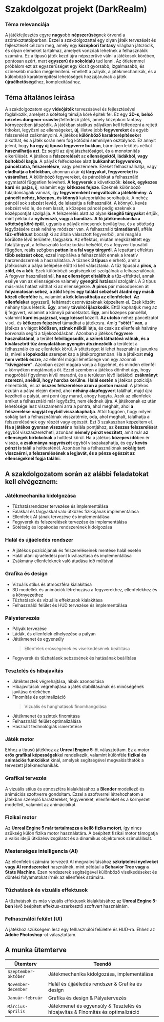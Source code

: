 # Szakdolgozat projekt (DarkRealm)

### Téma relevanciája
A játékfejlesztés egyre **nagy**obb **népszerűség**nek örvend a szórakoztatóiparban. Ezzel a szakdolgozattal egy olyan játék tervezését és fejlesztését célzom meg, amely egy **középkori fantasy** világban játszódik, és olyan elemeket tartalmaz, amelyek vonzóak lehetnek a felhasználók számára. Ez a típusú játék kezd újra népszerűvé válni a játékosok körében, pontosan azért, mert **egyszerű és sokoldalú** tud lenni. Az ötletemmel próbálom ezt az egyszerűséget egy kicsit gyorsabb, izgalmasabb, és színesebb módon megjeleníteni. Emellett a pályák, a játékmechanikák, és a különböző karakterépítési lehetőségek hozzájárulnak a játék **újraélhetőség**éhez, komplexitásához.

## Téma általános leírása
 A szakdolgozatom egy **videójáték** tervezésével és fejlesztésével foglalkozik, amelyet a sötétség témája köré építek fel. Ez egy **3D-s, belső nézetes dungeon-crawler**/felfedező játék, amely középkori fantasy környezetben játszódik. A játékban statikus pályákon kell felfedezni a rejtett titkokat, legyőzni az ellenségeket, **új**, illetve jobb **fegyvereket** és egyéb felszerelést zsákmányolni. A játékos **különböző karakterépítések**et alkothat, és a játék során nem fog kötődni semmilyen osztályhoz. Ez annyit jelent, hogy **ha egy új típusú fegyverre bukkan**, bármilyen lekötés nélkül **használhatja azt**. Ez segíti az újrajátszhatóságot, és a monotonitás elkerülését. A játékos a **felszerelését** az **ellenségektől, ládákból, vagy boltokból kapja**. A pályák felfedezése alatt **bukkanhat fegyverekre, páncélzatra, felszerelésre**, vagy pénzérmére. Ezeket felhasználhatja, vagy **eladhatja a boltokban**, ahonnan akár **új tárgyakat, fegyvereket is vásárolhat**. A különböző fegyvereket, és páncélokat a felhasználó egymástól független felveheti. **A fegyverek** a következők: **kések, egykezes kard** és **pajzs, íj**, valamint egy **kétkezes fejsze**. Ezeknek különböző tulajdonságaik vannak, így **fegyverenként megváltozik a játékélmény**. **A páncélt nehéz, közepes, és könnyű** kategóriákba sorolhatjuk. A nehéz páncél sok sebzést levéd, de lelassítja a felhasználót. A könnyű, kevés sebzést véd le, de nem lassít, a közepes páncél pedig ezeknek a középpontját szolgálja. A felszerelés alatt az olyan **kisegítő tárgyak**at értjük, mint például a **nyílvessző, vagy a bandázs**. **A fő játékmechanika a sötétség köré épül**, ugyanis a pályák nincsenek bevilágítva, és a sötétség legyőzésére csak néhány módszer van. A felhasználó **támadásnál**, afféle **tűz-effektus**t bocsájt ki az általa választott fegyverből, ami reagál a körülötte lévő területre, tárgyakra. Az effektus, miután megközelített egy falat/tárgyat, a felhasználó tartózkodási helyétől, és a fegyver típusától függően, reális szögben **pattan le a fal vagy tárgyról**. A lepattant effektus **több sebzést okoz**, ezzel inspirálva a felhasználót ennek a kreatív harcrendszernek a használatára. A tűznek **3 típus**a elérhető, amit a játékosnak a pálya belépése előtt ki kell választania. A tűz típusai a **piros, a zöld, és a kék**. Ezek különböző segítségekkel szolgálnak a felhasználónak. A fegyver használatánál, **ha az ellenséget eltaláltuk** a tűz-effekttel, annak esélye van az ellenségekre valamely **gyengítő hatás**sal szolgálni. A 3 típus más-más hatást válthat ki az ellenségekre. **A piros** pár másodpercen át **folyamatosan sebez**, **a zöld** képes **egy találat sebzését átadni egy másik közeli ellenfélre** is, valamint **a kék lelassíthatja az ellenfeleket**. **Az ellenfelek**et egyszerű, feltámadt csontvázaknak képzeltem el. Ezek között néhány típus létezik. **Egy**, amely **távolról íjászkodik**. Ettől kaphatjuk meg az íj fegyvert, valamint a könnyű páncélzatot. **Egy**, ami közepes páncéllal, valamint **kard és pajzzsal, vagy késsel** közelít. **Az utolsó** nehéz páncélzatot visel, és **kétkezes fejszével** támadhat a játékosra. Amíg **"sötét” van**, a játékos a világot **ködösen, színek nélkül** látja, és csak az ellenfelek halvány körvonala segíti a tájékozódásban. Azonban a játékos **fegyvere használatánál**, a terület **felvilágosodik, a színek láthatóvá válnak, és a kiválasztott tűz árnyalatában gyengén átszineződik** a területet a felhasználó és az ellenfelek körül. A sötétséget ki lehet használni a javunkra is, mivel a **lopakodás** szerepet kap a játékprogramban. Ha a játékost **még nem vették észre**, az ellenfél mögül lehetősége van egy azonnali **“kivégzésre”**. Azonban ezzel magára vonja a figyelmet, és minden ellenfél a környéken megtámadja őt. Ezzel szemben a játékos dönthet úgy, hogy megpróbál figyelmen kívül maradni, és a területen lévő ládákból **zsákmányt szerezni, anélkül, hogy harcba kerülne**. **Halál esetén** a játékos pozíciója elmentődik, és az **összes felszerelése azon a ponton marad**. A játékos ezután a pálya elején ébred, ahol **néhány alapfegyver**t találhat, majd újra kezdheti a pályát, ami pont úgy marad, ahogy hagyta. Azok az ellenfelek amiket a felhasználó már legyőzött, nem élednek újra. A játékosnak ez után lehetősége lesz visszamenni arra a pontra, ahol meghalt, ahol **a felszerelése nagyját egyből visszakaphatja**. Attól függően, hogy milyen sokáig tart a felhasználónak visszatérnie, oda, ahol meghalt, találhatja a felszerelésének egy részét vagy egészét. Ezt 3 szakaszban képzeltem el. **Ha a játékos gyorsan visszatér** a halála pontjához, az **összes felszerelés**ét egyből visszaszerezheti, azonban **némely pénzt veszített**, amit már **az ellenségek birtokolnak** a holttest körül. Ha a játékos **közepes idő**ben ér vissza, **a zsákmánya nagyrészét** egyből visszakaphatja, és egy **kevés pénzt is talál** a holttesténél. Azonban ha a felhasználónak **sokáig tart visszaérni, a felszerelésének a legjavát, és a pénze egészét az ellenségeknél fogja találni**. 
 
## A szakdolgozatom során az alábbi feladatokat kell elvégeznem: 

### Játékmechanika kidolgozása
- Tűzhatásrendszer tervezése és implementálása 
- Falakkal és tárgyakkal való ütközés fizikájának implementálása 
- Ellenfelek AI-jának tervezése és implementálása 
- Fegyverek és felszerelések tervezése és implementálása 
- Sötétség és lopakodás rendszerének kidolgozása 

### Halál és újjáéledés rendszer
 - A játékos pozíciójának és felszereléseinek mentése halál esetén 
 - Halál utáni újraéledési pont kiválasztása és implementálása 
 - Zsákmány ellenfeleknek való átadása idő múltával 

### Grafika és design
- Vizuális stílus és atmoszféra kialakítása 
- 3D modellek és animációk létrehozása a fegyverekhez, ellenfelekhez és a környezethez 
- Tűzhatások és vizuális effektusok kialakítása 
- Felhasználói felület és HUD tervezése és implementálása 
 
 ### Pályatervezés
 - Pályák tervezése 
 - Ládák, és ellenfelek elhelyezése a pályán 
 - Játékmenet és egyensúly
     >Ellenfelek erősségének és viselkedésének beállítása 
 - Fegyverek és tűzhatások sebzésének és hatásának beállítása

### Tesztelés és hibajavítás
- Játéktesztek végrehajtása, hibák azonosítása 
- Hibajavítások végrehajtása a játék stabilitásának és minőségének javítása érdekében 
- Finomítás és optimalizáció 
  > Vizuális és hanghatások finomhangolása 
- Játékmenet és szintek finomítása 
- Felhasználói felület optimalizálása 
- Használt technológiák ismertetése

### Játék motor
Ehhez a típusú játékhoz az **Unreal Engine 5**-öt választottam. Ez a motor **erős grafikai képességek**kel rendelkezik, valamint különféle **fizikai és animációs funkciók**at kínál, amelyek segítségével megvalósíthatók a tervezett játékmechanikák. 

### Grafikai tervezés
A vizuális stílus és atmoszféra kialakításához a **Blender** modellező és animációs szoftverre gondoltam. Ezzel a szoftverrel létrehozhatom a játékban szereplő karaktereket, fegyvereket, ellenfeleket és a környezet modelleit, valamint az animációikat.

### Fizikai motor
Az **Unreal Engine 5 már tartalmazza a kellő fizika motort**, így nincs szükség külön fizika motor használatára. A beépített fizikai motor támogatja a valós idejű ütközésvizsgálatot és a dinamikus objektumok szimulálását. 

### Mesterséges intelligencia (AI)
Az ellenfelek számára tervezett AI megvalósításához **szkriptelési nyelveket vagy AI rendszereket** használnék, mint például a **Behavior Tree vagy a State Machine**. Ezen rendszerek segítségével különböző viselkedéseket és döntési folyamatokat írnék az ellenfelek számára. 

### Tűzhatások és vizuális effektusok
A tűzhatások és más vizuális effektusok kialakításához az **Unreal Engine 5-ben** lévő beépített effektus-szerkesztő szoftvert használnám. 

### Felhasználói felület (UI)
A játékhoz szükségem lesz egy felhasználói felületre és HUD-ra. Ehhez az **Adobe Photoshop**-ot választottam.

## A munka ütemterve
|**Ütemterv**|**Teendő**|
|----------------|-------------------------------|
|`Szeptember-október`|Játékmechanika kidolgozása, implementálása
|`November-december`|Halál és újjáéledés rendszer & Grafika és design
|`Január-február`|Grafika és design & Pályatervezés
|`Március-április`|Játékmenet és egyensúly & Tesztelés és hibajavítás & Finomítás és optimalizáció
